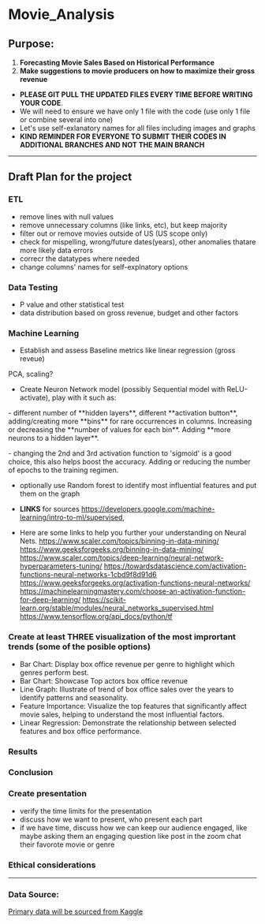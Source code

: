 # Movie_Analysis

## Purpose: 
1. **Forecasting Movie Sales Based on Historical Performance**
2. **Make suggestions to movie producers on how to maximize their gross revenue**


* **PLEASE GIT PULL THE UPDATED FILES EVERY TIME BEFORE WRITING YOUR CODE**.
* We will need to ensure we have only 1 file with the code (use only 1 file or combine several into one)
* Let's use self-exlanatory names for all files including images and graphs
* **KIND REMINDER FOR EVERYONE TO SUBMIT THEIR CODES IN ADDITIONAL BRANCHES AND NOT THE MAIN BRANCH**
___


## Draft Plan for the project

### ETL
* remove lines with null values
* remove unnecessary columns (like links, etc), but keep majority
* filter out or remove movies outside of US (US scope only)
* check for mispelling, wrong/future dates(years), other anomalies thatare more likely data errors
* correcr the datatypes where needed
* change columns' names for self-explnatory options

### Data Testing
* P value and other statistical test
* data distribution based on gross revenue, budget and other factors

### Machine Learning
* Establish and assess Baseline metrics like linear regression (gross reveue)
<p> PCA, scaling?

* Create Neuron Network model (possibly  Sequential model with ReLU-activate), play with it such as: 
<p> - different number of **hidden layers**, different **activation button**,  adding/creating more **bins** for rare occurrences in columns. Increasing or decreasing the **number of values for each bin**. Adding **more neurons to a hidden layer**. 
<p> - changing the 2nd and 3rd activation function to 'sigmoid' is a good choice, this also helps boost the accuracy. Adding or reducing the number of epochs to the training regimen. 

* optionally use Random forest to identify most influential features and put them on the graph

* **LINKS** for sources https://developers.google.com/machine-learning/intro-to-ml/supervised,
* Here are some links to help you further your understanding on Neural Nets. https://www.scaler.com/topics/binning-in-data-mining/ https://www.geeksforgeeks.org/binning-in-data-mining/ https://www.scaler.com/topics/deep-learning/neural-network-hyperparameters-tuning/ https://towardsdatascience.com/activation-functions-neural-networks-1cbd9f8d91d6 https://www.geeksforgeeks.org/activation-functions-neural-networks/ https://machinelearningmastery.com/choose-an-activation-function-for-deep-learning/ https://scikit-learn.org/stable/modules/neural_networks_supervised.html https://www.tensorflow.org/api_docs/python/tf



### Create at least THREE visualization of the most imprortant trends (some of the posible options)
* Bar Chart: Display box office revenue per genre to highlight which genres perform best.
* Bar Chart: Showcase Top actors box office revenue
* Line Graph: Illustrate of trend of box office sales over the years to identify patterns and seasonality.
* Feature Importance: Visualize the top features that significantly affect movie sales, helping to understand the most influential factors.
* Linear Regression: Demonstrate the relationship between selected features and box office performance.

### Results

### Conclusion

### Create presentation
* verify the time limits for the presentation
* discuss how we want to present, who present each part
* if we have time, discuss how we can keep our audience engaged, like maybe asking them an engaging question like post in the zoom chat their favorote movie or genre

### Ethical considerations
___

### Data Source:
[Primary data will be sourced from Kaggle](https://www.kaggle.com/code/aditimulye/imdb-5000-movie-dataset-analysis)